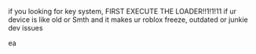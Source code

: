 if you looking for key system, FIRST EXECUTE THE LOADER!!1!1!11
if ur device is like old or Smth and it makes ur roblox freeze, outdated or junkie dev issues

ea

